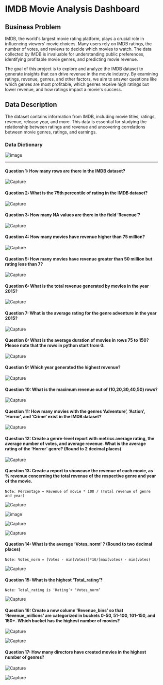 # IMDB Movie Analysis Dashboard

## Business Problem

IMDB, the world's largest movie rating platform, plays a crucial role in influencing viewers' movie choices. Many users rely on IMDB ratings, the number of votes, and reviews to decide which movies to watch. The data collected by IMDB is invaluable for understanding public preferences, identifying profitable movie genres, and predicting movie revenue.

The goal of this project is to explore and analyze the IMDB dataset to generate insights that can drive revenue in the movie industry. By examining ratings, revenue, genres, and other factors, we aim to answer questions like which genres are most profitable, which genres receive high ratings but lower revenue, and how ratings impact a movie's success.

## Data Description

The dataset contains information from IMDB, including movie titles, ratings, revenue, release year, and more. This data is essential for studying the relationship between ratings and revenue and uncovering correlations between movie genres, ratings, and earnings.

### Data Dictionary

![image](https://github.com/Nasir151/Python-Projects/assets/94509995/81da7daf-c038-4ce4-b860-ad5057095c38)

-----------------------------------------------------------------------------------------------------------------
#### Question 1: How many rows are there in the IMDB dataset?

![Capture](https://github.com/Nasir151/Python-Projects/assets/94509995/73756c37-79ca-4be3-8738-ccca85faa45e)

#### Question 2: What is the 75th percentile of rating in the IMDB dataset?

![Capture](https://github.com/Nasir151/Python-Projects/assets/94509995/29ab66b3-b4f1-4147-86fa-3d16483dd0d0)

#### Question 3: How many NA values are there in the field ‘Revenue’?

![Capture](https://github.com/Nasir151/Python-Projects/assets/94509995/54c8a1d2-e6d0-42a5-a59b-a10fd5a19079)

#### Question 4: How many movies have revenue higher than 75 million?

![Capture](https://github.com/Nasir151/Python-Projects/assets/94509995/7685257c-1c27-4eb9-90a6-d2dfc016c59d)

#### Question 5: How many movies have revenue greater than 50 million but rating less than 7?

![Capture](https://github.com/Nasir151/Python-Projects/assets/94509995/6eb97a22-bace-48f7-8cc6-20e32a3e4e1f)

#### Question 6: What is the total revenue generated by movies in the year 2015?

![Capture](https://github.com/Nasir151/Python-Projects/assets/94509995/3ad165e6-d251-4cae-92d0-72ab6948a53e)

#### Question 7: What is the average rating for the genre adventure in the year 2015?

![Capture](https://github.com/Nasir151/Python-Projects/assets/94509995/261d0415-4650-43b2-94da-cc9607d25981)

#### Question 8: What is the average duration of movies in rows 75 to 150? Please note that the rows in python start from 0.

![Capture](https://github.com/Nasir151/Python-Projects/assets/94509995/99684c91-dd90-4141-9e70-dee9dbafa58b)

#### Question 9: Which year generated the highest revenue?

![Capture](https://github.com/Nasir151/Python-Projects/assets/94509995/70cfe077-a13f-4fbb-a083-9b9194a2d1da)

#### Question 10: What is the maximum revenue out of (10,20,30,40,50) rows?

![Capture](https://github.com/Nasir151/Python-Projects/assets/94509995/39c2b639-1c54-4c53-a65a-5d152d33f8d1)

#### Question 11: How many movies with the genres ‘Adventure’, ‘Action’, ‘Horror’, and ‘Crime’ exist in the IMDB dataset?

![Capture](https://github.com/Nasir151/Python-Projects/assets/94509995/4f188972-6720-40ba-92a0-bc1f61a7a2ce)

#### Question 12: Create a genre-level report with metrics average rating, the average number of votes, and average revenue. What is the average rating of the ‘Horror’ genre? (Round to 2 decimal places)

![Capture](https://github.com/Nasir151/Python-Projects/assets/94509995/d39c77a1-a830-4919-90f5-1d55d54a8e00)

#### Question 13: Create a report to showcase the revenue of each movie, as % revenue concerning the total revenue of the respective genre and year of the movie.

    Note: Percentage = Revenue of movie * 100 / (Total revenue of genre and year)

![Capture](https://github.com/Nasir151/Python-Projects/assets/94509995/16a305ae-89c5-4b15-b01b-de73781450bf)

![image](https://github.com/Nasir151/Python-Projects/assets/94509995/ef4a489c-467a-453f-ad39-3303482b8555)

![Capture](https://github.com/Nasir151/Python-Projects/assets/94509995/6fe841ca-883f-4f47-9634-f543f84368e5)

![Capture](https://github.com/Nasir151/Python-Projects/assets/94509995/88c9d812-9008-47e3-bd97-43adf0212174)

#### Question 14: What is the average ‘Votes_norm’ ? (Round to two decimal places)
    Note: Votes_norm = [Votes - min(Votes)]*10/[max(votes) - min(votes)

![Capture](https://github.com/Nasir151/Python-Projects/assets/94509995/ebca2858-54f5-456c-a34f-f45ccf486b9e)

#### Question 15: What is the highest ‘Total_rating’?

    Note: Total_rating is ‘Rating’+ ‘Votes_norm’

![Capture](https://github.com/Nasir151/Python-Projects/assets/94509995/0256a608-f818-42a1-b5d3-0c112328978a)

#### Question 16: Create a new column ‘Revenue_bins’ so that ‘Revenue_millions’ are categorized in buckets 0-50, 51-100, 101-150, and 150+. Which bucket has the highest number of movies?

![Capture](https://github.com/Nasir151/Python-Projects/assets/94509995/45c72b60-f993-4a3d-bc8f-09fa00d07489)

![Capture](https://github.com/Nasir151/Python-Projects/assets/94509995/fcae7cc2-7ad9-4591-a0b3-35fd30d713ed)

#### Question 17: How many directors have created movies in the highest number of genres?

![Capture](https://github.com/Nasir151/Python-Projects/assets/94509995/915b308e-e199-44fd-89c9-16359dccb095)

![Capture](https://github.com/Nasir151/Python-Projects/assets/94509995/707f17bd-3637-43c6-a122-981f1df7d08f)
